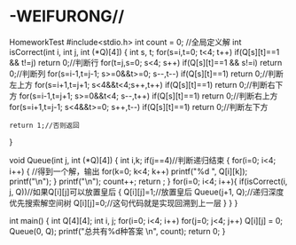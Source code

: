 # -WEIFURONG//
HomeworkTest
#include<stdio.h>
int count = 0; //全局定义解 
int isCorrect(int i, int j, int (*Q)[4])
{
    int s, t;
    for(s=i,t=0; t<4; t++)
        if(Q[s][t]==1 && t!=j)
            return 0;//判断行
    for(t=j,s=0; s<4; s++)
        if(Q[s][t]==1 && s!=i)
            return 0;//判断列
    for(s=i-1,t=j-1; s>=0&&t>=0; s--,t--)
        if(Q[s][t]==1)
            return 0;//判断左上方
    for(s=i+1,t=j+1; s<4&&t<4;s++,t++)
        if(Q[s][t]==1)
            return 0;//判断右下方
    for(s=i-1,t=j+1; s>=0&&t<4; s--,t++)
        if(Q[s][t]==1)
            return 0;//判断右上方
    for(s=i+1,t=j-1; s<4&&t>=0; s++,t--)
        if(Q[s][t]==1)
            return 0;//判断左下方
 
    return 1;//否则返回
}
 
void Queue(int j, int (*Q)[4])
{
    int i,k;
    if(j==4)//判断递归结束
	{
        for(i=0; i<4; i++)
		{
                //得到一个解，输出 
            for(k=0; k<4; k++)
                printf("%d ", Q[i][k]);
            printf("\n");
        }
        printf("\n");
        count++;
        return ;
    }
    for(i=0; i<4; i++){
        if(isCorrect(i, j, Q))//如果Q[i][j]可以放置皇后
		{
            Q[i][j]=1;//放置皇后
            Queue(j+1, Q);//递归深度优先搜索解空间树
            Q[i][j]=0;//这句代码就是实现回溯到上一层
        }
    }
}
 
int main()
{
    int Q[4][4];
    int i, j;
    for(i=0; i<4; i++)
        for(j=0; j<4; j++)
            Q[i][j] = 0;
    Queue(0, Q);
    printf("总共有%d种答案 \n", count);
    return 0;
}
